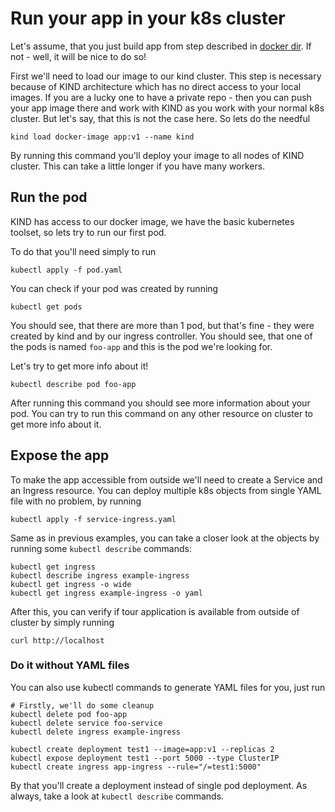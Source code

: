 # Run your app in your k8s cluster

Let's assume, that you just build app from step described in [docker dir](../docker/README.md). If not - well, it will be nice to do so!

First we'll need to load our image to our kind cluster. This step is necessary because of KIND architecture which has no direct access to your local images. If you are a lucky one to have a private repo - then you can push your app image there and work with KIND as you work with your normal k8s cluster. But let's say, that this is not the case here. So lets do the needful
```shell
kind load docker-image app:v1 --name kind
```

By running this command you'll deploy your image to all nodes of KIND cluster. This can take a little longer if you have many workers.

## Run the pod

KIND has access to our docker image, we have the basic kubernetes toolset, so lets try to run our first pod.

To do that you'll need simply to run
```shell
kubectl apply -f pod.yaml
```

You can check if your pod was created by running 
```shell
kubectl get pods
```

You should see, that there are more than 1 pod, but that's fine - they were created by kind and by our ingress controller. You should see, that one of the pods is named `foo-app` and this is the pod we're looking for. 

Let's try to get more info about it! 
```shell
kubectl describe pod foo-app
```

After running this command you should see more information about your pod. You can try to run this command on any other resource on cluster to get more info about it.

## Expose the app

To make the app accessible from outside we'll need to create a Service and an Ingress resource. You can deploy multiple k8s objects from single YAML file with no problem, by running
```shell
kubectl apply -f service-ingress.yaml
```

Same as in previous examples, you can take a closer look at the objects by running some `kubectl describe` commands:
```shell
kubectl get ingress
kubectl describe ingress example-ingress
kubectl get ingress -o wide
kubectl get ingress example-ingress -o yaml 
```

After this, you can verify if tour application is available from outside of cluster by simply running
```shell
curl http://localhost
```

### Do it without YAML files

You can also use kubectl commands to generate YAML files for you, just run
```shell
# Firstly, we'll do some cleanup
kubectl delete pod foo-app
kubectl delete service foo-service
kubectl delete ingress example-ingress

kubectl create deployment test1 --image=app:v1 --replicas 2 
kubectl expose deployment test1 --port 5000 --type ClusterIP
kubectl create ingress app-ingress --rule="/=test1:5000"
```
By that you'll create a deployment instead of single pod deployment. As always, take a look at `kubectl describe` commands.